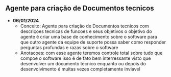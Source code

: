 ## **Agente para criação de Documentos tecnicos** 
- **06/01/2024**  
  - Conceito: Agente para criação de Documentos tecnicos com descriçoes tecnicas de funcoes e seus objetivos o objetivo do agente é criar uma base de conhecimento sobre o software para que outro agente da equipe de suporte possa saber como responder perguntas profundas e razas sobre o software
  - Anotacoes: com esse agente teremos controle total sobre tudo que compoe o software isso é de fato bem interressante visto que desenvolver um documento tecnico enquanto ou depois do desenvolvimento é muitas vezes completamente inviavel

